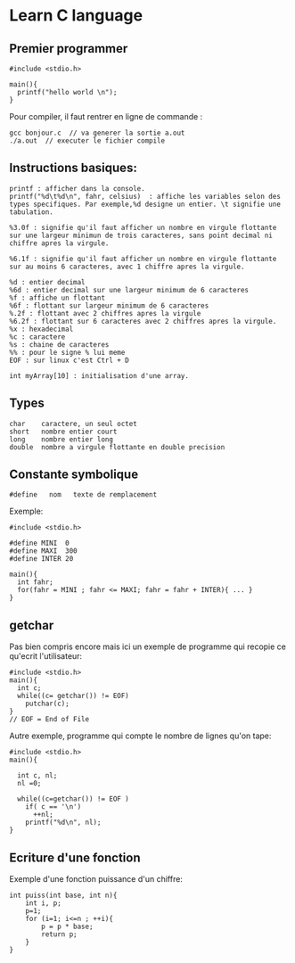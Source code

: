 # Learn C language

## Premier programmer

    #include <stdio.h>

    main(){
      printf("hello world \n");
    }

Pour compiler, il faut rentrer en ligne de commande :

    gcc bonjour.c  // va generer la sortie a.out
    ./a.out  // executer le fichier compile

## Instructions basiques:

    printf : afficher dans la console.
    printf("%d\t%d\n", fahr, celsius)  : affiche les variables selon des types specifiques. Par exemple,%d designe un entier. \t signifie une tabulation.

    %3.0f : signifie qu'il faut afficher un nombre en virgule flottante sur une largeur minimun de trois caracteres, sans point decimal ni chiffre apres la virgule.

    %6.1f : signifie qu'il faut afficher un nombre en virgule flottante sur au moins 6 caracteres, avec 1 chiffre apres la virgule.

    %d : entier decimal
    %6d : entier decimal sur une largeur minimum de 6 caracteres
    %f : affiche un flottant
    %6f : flottant sur largeur minimum de 6 caracteres
    %.2f : flottant avec 2 chiffres apres la virgule
    %6.2f : flottant sur 6 caracteres avec 2 chiffres apres la virgule.
    %x : hexadecimal
    %c : caractere
    %s : chaine de caracteres
    %% : pour le signe % lui meme
    EOF : sur linux c'est Ctrl + D

    int myArray[10] : initialisation d'une array.

## Types

    char    caractere, un seul octet
    short   nombre entier court
    long    nombre entier long
    double  nombre a virgule flottante en double precision

## Constante symbolique

    #define   nom   texte de remplacement

Exemple:

    #include <stdio.h>

    #define MINI  0
    #define MAXI  300
    #define INTER 20

    main(){
      int fahr;
      for(fahr = MINI ; fahr <= MAXI; fahr = fahr + INTER){ ... }
    }

## getchar

Pas bien compris encore mais ici un exemple de programme qui recopie ce qu'ecrit l'utilisateur:

    #include <stdio.h>
    main(){
      int c;
      while((c= getchar()) != EOF)
        putchar(c);
    }
    // EOF = End of File

Autre exemple, programme qui compte le nombre de lignes qu'on tape:

    #include <stdio.h>
    main(){

      int c, nl;
      nl =0;

      while((c=getchar()) != EOF )
        if( c == '\n')
          ++nl;
        printf("%d\n", nl);
    }

## Ecriture d'une fonction

Exemple d'une fonction puissance d'un chiffre:

    int puiss(int base, int n){
        int i, p;
        p=1;
        for (i=1; i<=n ; ++i){
            p = p * base;
            return p;
        }
    }
